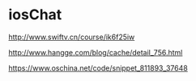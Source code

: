 # iosChat



http://www.swiftv.cn/course/ik6f25iw


http://www.hangge.com/blog/cache/detail_756.html


https://www.oschina.net/code/snippet_811893_37648
